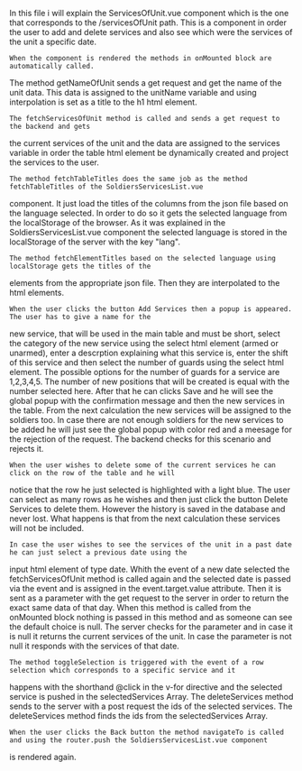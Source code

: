 In this file i will explain the ServicesOfUnit.vue component which is the one that
corresponds to the /servicesOfUnit path. This is a component in order the user to add
and delete services and also see which were the services of the unit a specific date.

	When the component is rendered the methods in onMounted block are automatically called.
The method getNameOfUnit sends a get request and get the name of the unit data. This data
is assigned to the unitName variable and using interpolation is set as a title to the h1 html
element. 

	The fetchServicesOfUnit method is called and sends a get request to the backend and gets
the current services of the unit and the data are assigned to the services variable in order
the table html element be dynamically created and project the services to the user. 

	The method fetchTableTitles does the same job as the method fetchTableTitles of the SoldiersServicesList.vue 
component. It just load the titles of the columns from the json file based on the language selected. In
order to do so it gets the selected language from the localStorage of the browser. As it was explained in the
SoldiersServicesList.vue component the selected language is stored in the localStorage of the server with the key
"lang".

	The method fetchElementTitles based on the selected language using localStorage gets the titles of the
elements from the appropriate json file. Then they are interpolated to the html elements.

	When the user clicks the button Add Services then a popup is appeared. The user has to give a name for the
new service, that will be used in the main table and must be short, select the category of the new service using
the select html element (armed or unarmed), enter a descrption explaining what this service is, enter the shift
of this service and then select the number of guards using the select html element. The possible options for the
number of guards for a service are 1,2,3,4,5. The number of new positions that will be created is equal with the 
number selected here. After that he can clicks Save and he will see the global popup with the confirmation message
and then the new services in the table. From the next calculation the new services will be assigned to the soldiers too.
In case there are not enough soldiers for the new services to be added he will just see the global popup with color red
and a meesage for the rejection of the request. The backend checks for this scenario and rejects it.

	When the user wishes to delete some of the current services he can click on the row of the table and he will
notice that the row he just selected is highlighted with a light blue. The user can select as many rows as he wishes
and then just click the button Delete Services to delete them. However the history is saved in the database and never
lost. What happens is that from the next calculation these services will not be included.

	In case the user wishes to see the services of the unit in a past date he can just select a previous date using the
input html element of type date. Whith the event of a new date selected the fetchServicesOfUnit method is called again
and the selected date is passed via the event and is assigned in the event.target.value attribute. Then it is sent as a
parameter with the get request to the server in order to return the exact same data of that day. When this method is called 
from the onMounted block nothing is passed in this method and as someone can see the default choice is null. The server
checks for the parameter and in case it is null it returns the current services of the unit. In case the parameter is not
null it responds with the services of that date.

	The method toggleSelection is triggered with the event of a row selection which corresponds to a specific service and it
happens with the shorthand @click in the v-for directive and the selected service is pushed in the selectedServices Array.
The deleteServices method sends to the server with a post request the ids of the selected services. The deleteServices method
finds the ids from the selectedServices Array.

	When the user clicks the Back button the method navigateTo is called and using the router.push the SoldiersServicesList.vue component
is rendered again.

